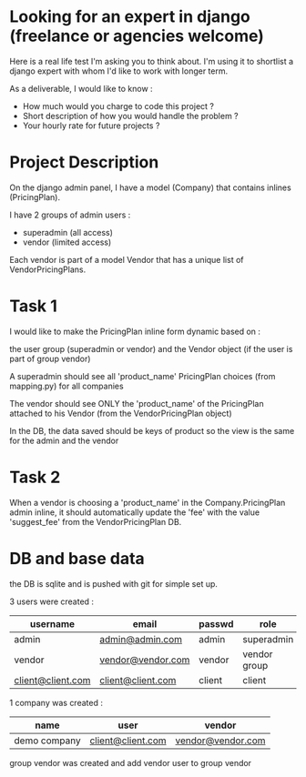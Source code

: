 # Looking for an expert in django (freelance or agencies welcome)

Here is a real life test I'm asking you to think about.
I'm using it to shortlist a django expert with whom I'd like to work with longer term.

As a deliverable, I would like to know :
- How much would you charge to code this project ?
- Short description of how you would handle the problem ? 
- Your hourly rate for future projects ?

# Project Description

On the django admin panel, I have a model (Company) that contains inlines (PricingPlan).

I have 2 groups of admin users : 
- superadmin (all access)
- vendor (limited access)

Each vendor is part of a model Vendor that has a unique list of VendorPricingPlans.

# Task 1

I would like to make the PricingPlan inline form dynamic based on : 

the user group (superadmin or vendor) and the Vendor object (if the user is part of group vendor)

A superadmin should see all 'product_name' PricingPlan choices (from mapping.py) for all companies

The vendor should see ONLY the 'product_name' of the PricingPlan attached to his Vendor (from the VendorPricingPlan object)

In the DB, the data saved should be keys of product so the view is the same for the admin and the vendor

# Task 2 

When a vendor is choosing a 'product_name' in the Company.PricingPlan admin inline, 
it should automatically update the 'fee' with the value 'suggest_fee' from the VendorPricingPlan DB.

# DB and base data

the DB is sqlite and is pushed with git for simple set up.

3 users were created : 

| username          | email             | passwd | role         |
|-------------------|-------------------|--------|--------------|
| admin             | admin@admin.com   | admin  | superadmin   |
| vendor            | vendor@vendor.com | vendor | vendor group |
| client@client.com | client@client.com | client | client       |


1 company was created :

| name         | user              | vendor            |
|--------------|-------------------|-------------------|
| demo company | client@client.com | vendor@vendor.com |

group vendor was created and add vendor user to group vendor